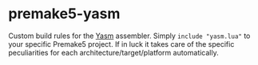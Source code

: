 # premake5-yasm

Custom build rules for the [Yasm](http://yasm.tortall.net/) assembler. Simply `include "yasm.lua"` to your specific Premake5 project. If in luck it takes care of the specific peculiarities for each architecture/target/platform automatically.
